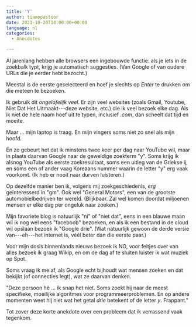 ```yaml
---
title: 'Y'
author: tiamopastoor
date: 2021-10-20T14:00:00+00:00
language: nl
categories:
  - Anecdotes

---
```

 

Al jarenlang hebben alle browsers een ingebouwde functie: als je iets in de zoekbalk typt, krijg je automatisch suggesties. (Van Google of van oudere URLs die je eerder hebt bezocht.) 

Meestal is de eerste geselecteerd en hoef je slechts op _Enter_ te drukken om die meteen te bezoeken.

Ik gebruik dit _ongelofelijk veel_. Er zijn veel websites (zoals Gmail, Youtube, Niet Dat Het Uitmaakt---deze website, etc.) die ik veel bezoek elke dag. Als ik niet de hele naam hoef uit te typen, inclusief _.com_, dan scheelt dat tijd en moeite.

Maar ... mijn laptop is traag. En mijn vingers soms niet zo snel als mijn hoofd.

En zo gebeurt het dat ik minstens twee keer per dag naar YouTube wil, maar in plaats daarvan Google naar de geweldige zoekterm "y". Soms krijg ik alsnog YouTube als eerste zoekresultaat, soms een uitleg van de Griekse ij, en soms een of ander vaag Koreaans nummer waarin de letter "y" erg vaak voorkomt. (Ik heb er nooit naar durven luisteren.)

Op dezelfde manier ben ik, volgens mij zoekgeschiedenis, _erg_ geïnteresserd in "gm". Ook wel "General Motors", een van de grootste automobielbedrijven ter wereld. (Blijkbaar. Zal wel komen doordat miljoenen mensen er elke dag per ongeluk naar zoeken.)

Mijn favoriete blog is natuurlijk "ni" of "niet dat", eens in een blauwe maan wil ik nog wel eens "faceboob" bezoeken, en als ik een bestand in de cloud wil opslaan bezoek ik "Google drie". (Wat natuurlijk gewoon de derde versie van---eh---het internet is, véél beter dan die eerste paar.)

Voor mijn dosis binnenlands nieuws bezoek ik NO, voor feitjes over van alles bezoek ik graag Wikip, en om de dag af te sluiten luister ik wat muziek op Spot. 

Soms vraag ik me af, als Google echt bijhoudt wat mensen zoeken en dat bekijkt (of connecties legt), wat ze daarvan denken.

"Deze persoon hè ... ik snap het niet. Soms zoekt hij naar de meest specifieke, moeilijke algoritmes voor programmeerproblemen. En op andere momenten weet hij niet wat het getal _drie_ betekent of de letter _y_. Frappant."

Tot zover deze korte anekdote over een probleem dat ik verrassend vaak tegenkom.